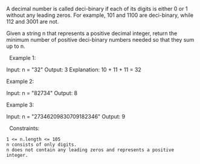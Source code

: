 A decimal number is called deci-binary if each of its digits is either 0 or 1 without any leading zeros. For example, 101 and 1100 are deci-binary, while 112 and 3001 are not.

Given a string n that represents a positive decimal integer, return the minimum number of positive deci-binary numbers needed so that they sum up to n.

 
Example 1:

Input: n = "32"
Output: 3
Explanation: 10 + 11 + 11 = 32


Example 2:

Input: n = "82734"
Output: 8


Example 3:

Input: n = "27346209830709182346"
Output: 9


 
Constraints:


	1 <= n.length <= 105
	n consists of only digits.
	n does not contain any leading zeros and represents a positive integer.


